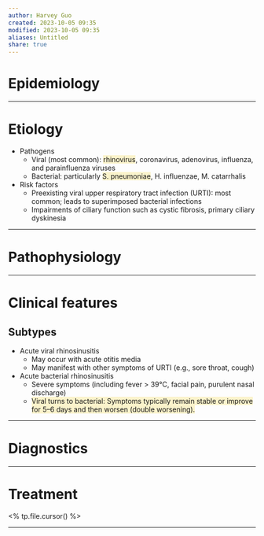 ```yaml
---
author: Harvey Guo
created: 2023-10-05 09:35
modified: 2023-10-05 09:35
aliases: Untitled
share: true
---
```

# Epidemiology


---
# Etiology
- Pathogens
	- Viral (most common): <span style="background:rgba(240, 200, 0, 0.2)">rhinovirus</span>, coronavirus, adenovirus, influenza, and parainfluenza viruses
	- Bacterial: particularly <span style="background:rgba(240, 200, 0, 0.2)">S. pneumoniae</span>, H. influenzae, M. catarrhalis
- Risk factors
	 - Preexisting viral upper respiratory tract infection (URTI): most common; leads to superimposed bacterial infections
	 - Impairments of ciliary function such as cystic fibrosis, primary ciliary dyskinesia



---
# Pathophysiology


---
# Clinical features
## Subtypes
- Acute viral rhinosinusitis
	- May occur with acute otitis media
	- May manifest with other symptoms of URTI (e.g., sore throat, cough)
- Acute bacterial rhinosinusitis
	- Severe symptoms (including fever > 39°C, facial pain, purulent nasal discharge)
	- <span style="background:rgba(240, 200, 0, 0.2)">Viral turns to bacterial: Symptoms typically remain stable or improve for 5–6 days and then worsen (double worsening).</span>

---
# Diagnostics


---
# Treatment
<% tp.file.cursor() %>

---
